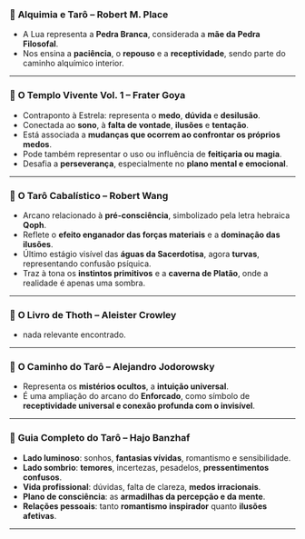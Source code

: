 ### 📘 **Alquimia e Tarô – Robert M. Place**

  * A Lua representa a **Pedra Branca**, considerada a **mãe da Pedra Filosofal**.
  * Nos ensina a **paciência**, o **repouso** e a **receptividade**, sendo parte do caminho alquímico interior.


---

### 📙 **O Templo Vivente Vol. 1 – Frater Goya**

  * Contraponto à Estrela: representa o **medo**, **dúvida** e **desilusão**.
  * Conectada ao **sono**, à **falta de vontade**, **ilusões** e **tentação**.
  * Está associada a **mudanças que ocorrem ao confrontar os próprios medos**.
  * Pode também representar o uso ou influência de **feitiçaria ou magia**.
  * Desafia a **perseverança**, especialmente no **plano mental e emocional**.


---

### 📕 **O Tarô Cabalístico – Robert Wang**

  * Arcano relacionado à **pré-consciência**, simbolizado pela letra hebraica **Qoph**.
  * Reflete o **efeito enganador das forças materiais** e a **dominação das ilusões**.
  * Último estágio visível das **águas da Sacerdotisa**, agora **turvas**, representando confusão psíquica.
  * Traz à tona os **instintos primitivos** e a **caverna de Platão**, onde a realidade é apenas uma sombra.

---

### 📒 **O Livro de Thoth – Aleister Crowley**

  * nada relevante encontrado.
  
---

### 📓 **O Caminho do Tarô – Alejandro Jodorowsky**

  * Representa os **mistérios ocultos**, a **intuição universal**.
  * É uma ampliação do arcano do **Enforcado**, como símbolo de **receptividade universal e conexão profunda com o invisível**.

---

### 📗 **Guia Completo do Tarô – Hajo Banzhaf**

  * **Lado luminoso**: sonhos, **fantasias vívidas**, romantismo e sensibilidade.
  * **Lado sombrio**: **temores**, incertezas, pesadelos, **pressentimentos confusos**.
  * **Vida profissional**: dúvidas, falta de clareza, **medos irracionais**.
  * **Plano de consciência**: as **armadilhas da percepção e da mente**.
  * **Relações pessoais**: tanto **romantismo inspirador** quanto **ilusões afetivas**.
  
---